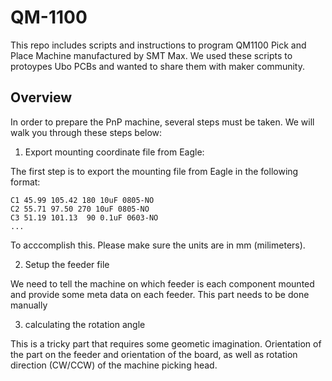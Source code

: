 # QM-1100
This repo includes scripts and instructions to program QM1100 Pick and Place Machine manufactured by SMT Max. We used these scripts to protoypes Ubo PCBs and wanted to share them with maker community.

## Overview

In order to prepare the PnP machine, several steps must be taken. We will walk you through these steps below:

1. Export mounting coordinate file from Eagle:

The first step is to export the mounting file from Eagle in the following format:

```
C1 45.99 105.42 180 10uF 0805-NO
C2 55.71 97.50 270 10uF 0805-NO
C3 51.19 101.13  90 0.1uF 0603-NO
...
```

To acccomplish this. Please make sure the units are in mm (milimeters).

2. Setup the feeder file

We need to tell the machine on which feeder is each component mounted and provide some meta data on each feeder. This part needs to be done manually

3. calculating the rotation angle

This is a tricky part that requires some geometic imagination. Orientation of the part on the feeder and orientation of the board, as well as rotation direction (CW/CCW) of the machine picking head.  
